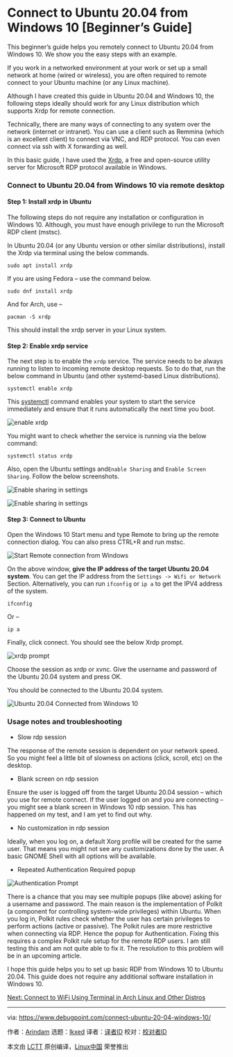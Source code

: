 [#]: subject: "Connect to Ubuntu 20.04 from Windows 10 [Beginner’s Guide]"
[#]: via: "https://www.debugpoint.com/connect-ubuntu-20-04-windows-10/"
[#]: author: "Arindam https://www.debugpoint.com/author/admin1/"
[#]: collector: "lkxed"
[#]: translator: " "
[#]: reviewer: " "
[#]: publisher: " "
[#]: url: " "

Connect to Ubuntu 20.04 from Windows 10 [Beginner’s Guide]
======
This beginner’s guide helps you remotely connect to Ubuntu 20.04 from Windows 10. We show you the easy steps with an example.

If you work in a networked environment at your work or set up a small network at home (wired or wireless), you are often required to remote connect to your Ubuntu machine (or any Linux machine).

Although I have created this guide in Ubuntu 20.04 and Windows 10, the following steps ideally should work for any Linux distribution which supports Xrdp for remote connection.

Technically, there are many ways of connecting to any system over the network (internet or intranet). You can use a client such as Remmina (which is an excellent client) to connect via VNC, and RDP protocol. You can even connect via ssh with X forwarding as well.

In this basic guide, I have used the [Xrdp][1], a free and open-source utility server for Microsoft RDP protocol available in Windows.

### Connect to Ubuntu 20.04 from Windows 10 via remote desktop

#### Step 1: Install xrdp in Ubuntu

The following steps do not require any installation or configuration in Windows 10. Although, you must have enough privilege to run the Microsoft RDP client (mstsc).

In Ubuntu 20.04 (or any Ubuntu version or other similar distributions), install the Xrdp via terminal using the below commands.

```
sudo apt install xrdp
```

If you are using Fedora – use the command below.

```
sudo dnf install xrdp
```

And for Arch, use –

```
pacman -S xrdp
```

This should install the xrdp server in your Linux system.

#### Step 2: Enable xrdp service

The next step is to enable the `xrdp` service. The service needs to be always running to listen to incoming remote desktop requests. So to do that, run the below command in Ubuntu (and other systemd-based Linux distributions).

```
systemctl enable xrdp
```

This [systemctl][2] command enables your system to start the service immediately and ensure that it runs automatically the next time you boot.

![enable xrdp][3]

You might want to check whether the service is running via the below command:

```
systemctl status xrdp
```

Also, open the Ubuntu settings and`Enable Sharing` and `Enable Screen Sharing`. Follow the below screenshots.

![Enable sharing in settings][4]

![Enable sharing in settings][5]

#### Step 3: Connect to Ubuntu

Open the Windows 10 Start menu and type Remote to bring up the remote connection dialog. You can also press CTRL+R and run mstsc.

![Start Remote connection from Windows][6]

On the above window, **give the IP address of the target Ubuntu 20.04 system**. You can get the IP address from the `Settings -> Wifi or Network` Section. Alternatively, you can run `ifconfig` or `ip a` to get the IPV4 address of the system.

```
ifconfig
```

Or –

```
ip a
```

Finally, click connect. You should see the below Xrdp prompt.

![xrdp prompt][7]

Choose the session as xrdp or xvnc. Give the username and password of the Ubuntu 20.04 system and press OK.

You should be connected to the Ubuntu 20.04 system.

![Ubuntu 20.04 Connected from Windows 10][8]

### Usage notes and troubleshooting

* Slow rdp session

The response of the remote session is dependent on your network speed. So you might feel a little bit of slowness on actions (click, scroll, etc) on the desktop.

* Blank screen on rdp session

Ensure the user is logged off from the target Ubuntu 20.04 session – which you use for remote connect. If the user logged on and you are connecting – you might see a blank screen in Windows 10 rdp session. This has happened on my test, and I am yet to find out why.

* No customization in rdp session

Ideally, when you log on, a default Xorg profile will be created for the same user. That means you might not see any customizations done by the user. A basic GNOME Shell with all options will be available.

* Repeated Authentication Required popup

![Authentication Prompt][9]

There is a chance that you may see multiple popups (like above) asking for a username and password. The main reason is the implementation of Polkit (a component for controlling system-wide privileges) within Ubuntu. When you log in, Polkit rules check whether the user has certain privileges to perform actions (active or passive). The Polkit rules are more restrictive when connecting via RDP. Hence the popup for Authentication. Fixing this requires a complex Polkit rule setup for the remote RDP users. I am still testing this and am not quite able to fix it. The resolution to this problem will be in an upcoming article.

I hope this guide helps you to set up basic RDP from Windows 10 to Ubuntu 20.04. This guide does not require any additional software installation in Windows 10.

[Next: Connect to WiFi Using Terminal in Arch Linux and Other Distros][10]

--------------------------------------------------------------------------------

via: https://www.debugpoint.com/connect-ubuntu-20-04-windows-10/

作者：[Arindam][a]
选题：[lkxed][b]
译者：[译者ID](https://github.com/译者ID)
校对：[校对者ID](https://github.com/校对者ID)

本文由 [LCTT](https://github.com/LCTT/TranslateProject) 原创编译，[Linux中国](https://linux.cn/) 荣誉推出

[a]: https://www.debugpoint.com/author/admin1/
[b]: https://github.com/lkxed
[1]: http://xrdp.org/
[2]: https://www.debugpoint.com/2020/12/systemd-systemctl-service/
[3]: https://www.debugpoint.com/wp-content/uploads/2020/12/enable-xrdp.jpg
[4]: https://www.debugpoint.com/wp-content/uploads/2020/12/Enable-sharing-in-settings.png
[5]: https://www.debugpoint.com/wp-content/uploads/2020/12/enable-sharing-in-settings-2.png
[6]: https://www.debugpoint.com/wp-content/uploads/2020/12/Start-Remote-connection-from-Windows2.png
[7]: https://www.debugpoint.com/wp-content/uploads/2020/12/xrdp-prompt.jpg
[8]: https://www.debugpoint.com/wp-content/uploads/2020/12/Ubuntu-20.04-Connected-from-Windows-10-1.jpg
[9]: https://www.debugpoint.com/wp-content/uploads/2020/12/Authentication-Prompt.jpg
[10]: https://www.debugpoint.com/connect-wifi-terminal-linux/
